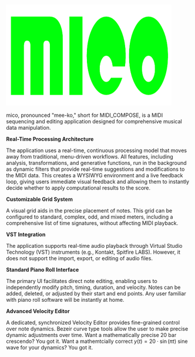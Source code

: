 <img src="MIDI_COMPOSE_logov4.png" alt="A beautiful sunset" width="450" height="275">

mico, pronounced "mee-ko," short for MIDI_COMPOSE, is a MIDI sequencing and editing application designed for comprehensive musical data manipulation.

**Real-Time Processing Architecture**

The application uses a real-time, continuous processing model that moves away from traditional, menu-driven workflows. All features, including analysis, transformations, and generative functions, run in the background as dynamic filters that provide real-time suggestions and modifications to the MIDI data. This creates a WYSIWYG environment and a live feedback loop, giving users immediate visual feedback and allowing them to instantly decide whether to apply computational results to the score.

**Customizable Grid System** 

A visual grid aids in the precise placement of notes. This grid can be configured to standard, complex, odd, and mixed meters, including a comprehensive list of time signatures, without affecting MIDI playback.

**VST Integration** 

The application supports real-time audio playback through Virtual Studio Technology (VST) instruments (e.g., Kontakt, Spitfire LABS). However, it does not support the import, export, or editing of audio files.

**Standard Piano Roll Interface**

The primary UI facilitates direct note editing, enabling users to independently modify pitch, timing, duration, and velocity. Notes can be added, deleted, or adjusted by their start and end points. Any user familiar with piano roll software will be instantly at home.

**Advanced Velocity Editor** 

A dedicated, synchronized Velocity Editor provides fine-grained control over note dynamics. Bezeir curve type tools allow the user to make precise dynamic adjustments over time.  Want a mathematically precise 20 bar crescendo? You got it. Want a mathemtcially correct 
$y(t) = 20 \cdot \sin(\pi t)$ 
sine wave for your dynamics? You got it.